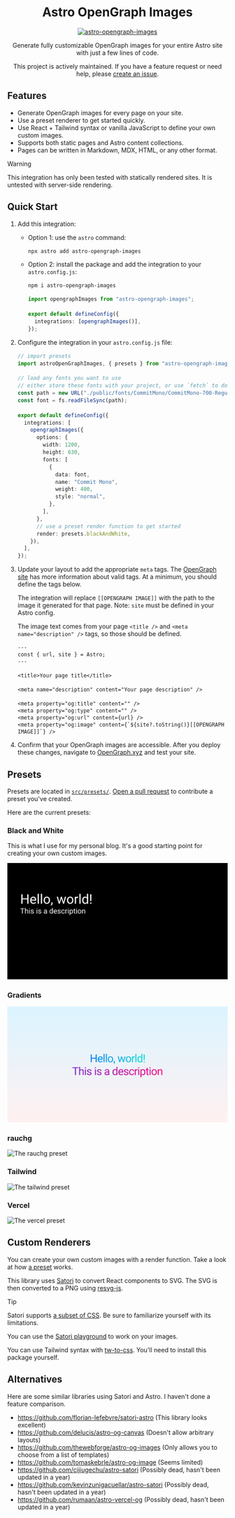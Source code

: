 <div align="center">
  <h1>Astro OpenGraph Images</h1>

[![astro-opengraph-images](https://img.shields.io/npm/v/astro-opengraph-images.svg)](https://www.npmjs.com/package/astro-opengraph-images)

Generate fully customizable OpenGraph images for your entire Astro site with just a few lines of code.

This project is actively maintained. If you have a feature request or need help, please [create an issue](https://github.com/shepherdjerred/astro-opengraph-images/issues/new).

</div>

## Features

- Generate OpenGraph images for every page on your site.
- Use a preset renderer to get started quickly.
- Use React + Tailwind syntax or vanilla JavaScript to define your own custom images.
- Supports both static pages and Astro content collections.
- Pages can be written in Markdown, MDX, HTML, or any other format.

> [!WARNING]
> This integration has only been tested with statically rendered sites. It is untested with server-side rendering.

## Quick Start

1. Add this integration:

   - Option 1: use the `astro` command:

     ```bash
     npx astro add astro-opengraph-images
     ```

   - Option 2: install the package and add the integration to your `astro.config.js`:

     ```bash
     npm i astro-opengraph-images
     ```

     ```typescript
     import opengraphImages from "astro-opengraph-images";

     export default defineConfig({
       integrations: [opengraphImages()],
     });
     ```

1. Configure the integration in your `astro.config.js` file:

   ```typescript
   // import presets
   import astroOpenGraphImages, { presets } from "astro-opengraph-images";

   // load any fonts you want to use
   // either store these fonts with your project, or use `fetch` to download them when building
   const path = new URL("./public/fonts/CommitMono/CommitMono-700-Regular.otf", import.meta.url);
   const font = fs.readFileSync(path);

   export default defineConfig({
     integrations: [
       opengraphImages({
         options: {
           width: 1200,
           height: 630,
           fonts: [
             {
               data: font,
               name: "Commit Mono",
               weight: 400,
               style: "normal",
             },
           ],
         },
         // use a preset render function to get started
         render: presets.blackAndWhite,
       }),
     ],
   });
   ```

1. Update your layout to add the appropriate `meta` tags. The [OpenGraph site](https://ogp.me/) has more information about valid tags. At a minimum, you should define the tags below.

   The integration will replace `[[OPENGRAPH IMAGE]]` with the path to the image it generated for that page. Note: `site` must be defined in your Astro config.

   The image text comes from your page `<title />` and `<meta name="description" />` tags, so those should be defined.

   ```astro
   ---
   const { url, site } = Astro;
   ---

   <title>Your page title</title>

   <meta name="description" content="Your page description" />

   <meta property="og:title" content="" />
   <meta property="og:type" content="" />
   <meta property="og:url" content={url} />
   <meta property="og:image" content={`${site?.toString()}[[OPENGRAPH IMAGE]]`} />
   ```

1. Confirm that your OpenGraph images are accessible. After you deploy these changes, navigate to [OpenGraph.xyz](https://www.opengraph.xyz/) and test your site.

## Presets

Presets are located in [`src/presets/`](https://github.com/shepherdjerred/astro-opengraph-images/tree/main/src/presets). [Open a pull request](https://github.com/shepherdjerred/astro-opengraph-images/compare) to contribute a preset you've created.

Here are the current presets:

### Black and White

This is what I use for my personal blog. It's a good starting point for creating your own custom images.

![The black and white preset](./assets/presets/blackAndWhite.png)

### Gradients

![The gradient preset](./assets/presets/gradients.png)

### rauchg

![The rauchg preset](./presets/rauchg.png)

### Tailwind

![The tailwind preset](./presets/tailwind.png)

### Vercel

![The vercel preset](./presets/vercel.png)

## Custom Renderers

You can create your own custom images with a render function. Take a look at how [a preset](https://github.com/shepherdjerred/astro-opengraph-images/blob/main/src/presets/blackAndWhite.tsx) works.

This library uses [Satori](https://github.com/vercel/satori) to convert React components to SVG. The SVG is then converted to a PNG using [resvg-js](https://github.com/yisibl/resvg-js).

> [!TIP]
> Satori supports [a subset of CSS](https://github.com/vercel/satori?tab=readme-ov-file#css). Be sure to familiarize yourself with its limitations.
>
> You can use the [Satori playground](https://og-playground.vercel.app/) to work on your images.
>
> You can use Tailwind syntax with [tw-to-css](https://github.com/vinicoder/tw-to-css). You'll need to install this package yourself.

## Alternatives

Here are some similar libraries using Satori and Astro. I haven't done a feature comparison.

- https://github.com/florian-lefebvre/satori-astro (This library looks excellent)
- https://github.com/delucis/astro-og-canvas (Doesn't allow arbitrary layouts)
- https://github.com/thewebforge/astro-og-images (Only allows you to choose from a list of templates)
- https://github.com/tomaskebrle/astro-og-image (Seems limited)
- https://github.com/cijiugechu/astro-satori (Possibly dead, hasn't been updated in a year)
- https://github.com/kevinzunigacuellar/astro-satori (Possibly dead, hasn't been updated in a year)
- https://github.com/rumaan/astro-vercel-og (Possibly dead, hasn't been updated in a year)
